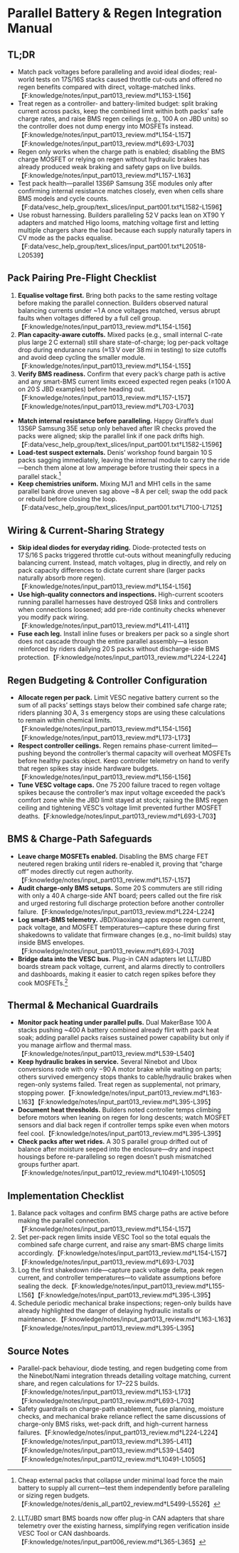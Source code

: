 # Parallel Battery & Regen Integration Manual

## TL;DR
- Match pack voltages before paralleling and avoid ideal diodes; real-world tests on 17S/16S stacks caused throttle cut-outs and offered no regen benefits compared with direct, voltage-matched links.【F:knowledge/notes/input_part013_review.md†L153-L156】
- Treat regen as a controller- and battery-limited budget: split braking current across packs, keep the combined limit within both packs’ safe charge rates, and raise BMS regen ceilings (e.g., 100 A on JBD units) so the controller does not dump energy into MOSFETs instead.【F:knowledge/notes/input_part013_review.md†L154-L157】【F:knowledge/notes/input_part013_review.md†L693-L703】
- Regen only works when the charge path is enabled; disabling the BMS charge MOSFET or relying on regen without hydraulic brakes has already produced weak braking and safety gaps on live builds.【F:knowledge/notes/input_part013_review.md†L157-L163】
- Test pack health—parallel 13S6P Samsung 35E modules only after confirming internal resistance matches closely, even when cells share BMS models and cycle counts.【F:data/vesc_help_group/text_slices/input_part001.txt†L1582-L1596】
- Use robust harnessing. Builders paralleling 52 V packs lean on XT90 Y adapters and matched Higo looms, matching voltage first and letting multiple chargers share the load because each supply naturally tapers in CV mode as the packs equalise.【F:data/vesc_help_group/text_slices/input_part001.txt†L20518-L20539】

## Pack Pairing Pre-Flight Checklist
1. **Equalise voltage first.** Bring both packs to the same resting voltage before making the parallel connection. Builders observed natural balancing currents under ~1 A once voltages matched, versus abrupt faults when voltages differed by a full cell group.【F:knowledge/notes/input_part013_review.md†L154-L156】
2. **Plan capacity-aware cutoffs.** Mixed packs (e.g., small internal C-rate plus large 2 C external) still share state-of-charge; log per-pack voltage drop during endurance runs (≈13 V over 38 mi in testing) to size cutoffs and avoid deep cycling the smaller module.【F:knowledge/notes/input_part013_review.md†L154-L155】
3. **Verify BMS readiness.** Confirm that every pack’s charge path is active and any smart-BMS current limits exceed expected regen peaks (≥100 A on 20 S JBD examples) before heading out.【F:knowledge/notes/input_part013_review.md†L157-L157】【F:knowledge/notes/input_part013_review.md†L703-L703】
- **Match internal resistance before paralleling.** Happy Giraffe’s dual 13S6P Samsung 35E setup only behaved after IR checks proved the packs were aligned; skip the parallel link if one pack drifts high.【F:data/vesc_help_group/text_slices/input_part001.txt†L1582-L1596】
- **Load-test suspect externals.** Denis’ workshop found bargain 10 S packs sagging immediately, leaving the internal module to carry the ride—bench them alone at low amperage before trusting their specs in a parallel stack.[^cheap-externals]
- **Keep chemistries uniform.** Mixing MJ1 and MH1 cells in the same parallel bank drove uneven sag above ~8 A per cell; swap the odd pack or rebuild before closing the loop.【F:data/vesc_help_group/text_slices/input_part001.txt†L7100-L7125】

## Wiring & Current-Sharing Strategy
- **Skip ideal diodes for everyday riding.** Diode-protected tests on 17 S/16 S packs triggered throttle cut-outs without meaningfully reducing balancing current. Instead, match voltages, plug in directly, and rely on pack capacity differences to dictate current share (larger packs naturally absorb more regen).【F:knowledge/notes/input_part013_review.md†L154-L156】
- **Use high-quality connectors and inspections.** High-current scooters running parallel harnesses have destroyed QS8 links and controllers when connections loosened; add pre-ride continuity checks whenever you modify pack wiring.【F:knowledge/notes/input_part013_review.md†L411-L411】
- **Fuse each leg.** Install inline fuses or breakers per pack so a single short does not cascade through the entire parallel assembly—a lesson reinforced by riders dailying 20 S packs without discharge-side BMS protection.【F:knowledge/notes/input_part013_review.md†L224-L224】

## Regen Budgeting & Controller Configuration
- **Allocate regen per pack.** Limit VESC negative battery current so the sum of all packs’ settings stays below their combined safe charge rate; riders planning 30 A, 3 s emergency stops are using these calculations to remain within chemical limits.【F:knowledge/notes/input_part013_review.md†L154-L156】【F:knowledge/notes/input_part013_review.md†L173-L173】
- **Respect controller ceilings.** Regen remains phase-current limited—pushing beyond the controller’s thermal capacity will overheat MOSFETs before healthy packs object. Keep controller telemetry on hand to verify that regen spikes stay inside hardware budgets.【F:knowledge/notes/input_part013_review.md†L156-L156】
- **Tune VESC voltage caps.** One 75 200 failure traced to regen voltage spikes because the controller’s max input voltage exceeded the pack’s comfort zone while the JBD limit stayed at stock; raising the BMS regen ceiling and tightening VESC’s voltage limit prevented further MOSFET deaths.【F:knowledge/notes/input_part013_review.md†L693-L703】

## BMS & Charge-Path Safeguards
- **Leave charge MOSFETs enabled.** Disabling the BMS charge FET neutered regen braking until riders re-enabled it, proving that “charge off” modes directly cut regen authority.【F:knowledge/notes/input_part013_review.md†L157-L157】
- **Audit charge-only BMS setups.** Some 20 S commuters are still riding with only a 40 A charge-side ANT board; peers called out the fire risk and urged restoring full discharge protection before another controller failure.【F:knowledge/notes/input_part013_review.md†L224-L224】
- **Log smart-BMS telemetry.** JBD/Xiaoxiang apps expose regen current, pack voltage, and MOSFET temperatures—capture these during first shakedowns to validate that firmware changes (e.g., no-limit builds) stay inside BMS envelopes.【F:knowledge/notes/input_part013_review.md†L693-L703】
- **Bridge data into the VESC bus.** Plug-in CAN adapters let LLT/JBD boards stream pack voltage, current, and alarms directly to controllers and dashboards, making it easier to catch regen spikes before they cook MOSFETs.[^can-bridge]

## Thermal & Mechanical Guardrails
- **Monitor pack heating under parallel pulls.** Dual MakerBase 100 A stacks pushing ~400 A battery combined already flirt with pack heat soak; adding parallel packs raises sustained power capability but only if you manage airflow and thermal mass.【F:knowledge/notes/input_part013_review.md†L539-L540】
- **Keep hydraulic brakes in service.** Several Ninebot and Ubox conversions rode with only −90 A motor brake while waiting on parts; others survived emergency stops thanks to cable/hydraulic brakes when regen-only systems failed. Treat regen as supplemental, not primary, stopping power.【F:knowledge/notes/input_part013_review.md†L163-L163】【F:knowledge/notes/input_part013_review.md†L395-L395】
- **Document heat thresholds.** Builders noted controller temps climbing before motors when leaning on regen for long descents; watch MOSFET sensors and dial back regen if controller temps spike even when motors feel cool.【F:knowledge/notes/input_part013_review.md†L395-L395】
- **Check packs after wet rides.** A 30 S parallel group drifted out of balance after moisture seeped into the enclosure—dry and inspect housings before re-paralleling so regen doesn’t push mismatched groups further apart.【F:knowledge/notes/input_part012_review.md†L10491-L10505】

## Implementation Checklist
1. Balance pack voltages and confirm BMS charge paths are active before making the parallel connection.【F:knowledge/notes/input_part013_review.md†L154-L157】
2. Set per-pack regen limits inside VESC Tool so the total equals the combined safe charge current, and raise any smart-BMS charge limits accordingly.【F:knowledge/notes/input_part013_review.md†L154-L157】【F:knowledge/notes/input_part013_review.md†L693-L703】
3. Log the first shakedown ride—capture pack voltage delta, peak regen current, and controller temperatures—to validate assumptions before sealing the deck.【F:knowledge/notes/input_part013_review.md†L155-L156】【F:knowledge/notes/input_part013_review.md†L395-L395】
4. Schedule periodic mechanical brake inspections; regen-only builds have already highlighted the danger of delaying hydraulic installs or maintenance.【F:knowledge/notes/input_part013_review.md†L163-L163】【F:knowledge/notes/input_part013_review.md†L395-L395】

## Source Notes
- Parallel-pack behaviour, diode testing, and regen budgeting come from the Ninebot/Nami integration threads detailing voltage matching, current share, and regen calculations for 17–22 S builds.【F:knowledge/notes/input_part013_review.md†L153-L173】【F:knowledge/notes/input_part013_review.md†L693-L703】
- Safety guardrails on charge-path enablement, fuse planning, moisture checks, and mechanical brake reliance reflect the same discussions of charge-only BMS risks, wet-pack drift, and high-current harness failures.【F:knowledge/notes/input_part013_review.md†L224-L224】【F:knowledge/notes/input_part013_review.md†L395-L411】【F:knowledge/notes/input_part013_review.md†L539-L540】【F:knowledge/notes/input_part012_review.md†L10491-L10505】
[^can-bridge]: LLT/JBD smart BMS boards now offer plug-in CAN adapters that share telemetry over the existing harness, simplifying regen verification inside VESC Tool or CAN dashboards.【F:knowledge/notes/input_part006_review.md†L365-L365】
[^cheap-externals]: Cheap external packs that collapse under minimal load force the main battery to supply all current—test them independently before paralleling or sizing regen budgets.【F:knowledge/notes/denis_all_part02_review.md†L5499-L5526】
